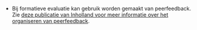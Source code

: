 * Bij formatieve evaluatie kan gebruik worden gemaakt van peerfeedback. Zie [deze publicatie van Inholland voor meer informatie over het organiseren van peerfeedback](https://www.inholland.nl/media/18717/inh_factsheet-peerreview_a4-nl-digitaal.pdf).
